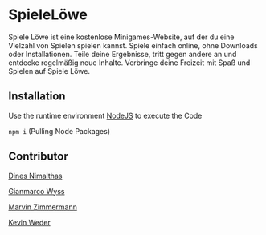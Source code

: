 # SpieleLöwe

Spiele Löwe ist eine kostenlose Minigames-Website, auf der du eine Vielzahl von Spielen spielen kannst. Spiele einfach online, ohne Downloads oder Installationen. Teile deine Ergebnisse, tritt gegen andere an und entdecke regelmäßig neue Inhalte. Verbringe deine Freizeit mit Spaß und Spielen auf Spiele Löwe.

## Installation                                                     

Use the  runtime environment [NodeJS](https://nodejs.org/en/download) to execute the Code

```npm i``` (Pulling Node Packages)


## Contributor
[Dines Nimalthas](https://github.com/Reavexx)

[Gianmarco Wyss](https://github.com/Giani-Wyss)

[Marvin Zimmermann](https://github.com/CoderMZ)

[Kevin Weder](https://github.com/KevinWe6)

